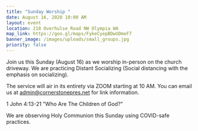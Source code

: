 ```yaml
---
title: "Sunday Worship "
date: August 16, 2020 10:00 AM
layout: event
location: 218 Overhulse Road NW Olympia WA
map_link: https://goo.gl/maps/FykeCyepBDwUDmeF7
banner_image: /images/uploads/small_groups.jpg
priority: false
---
```

Join us this Sunday (August 16) as we worship in-person on the church driveway. We are practicing Distant Socializing (Social distancing with the emphasis on socializing).

The service will air in its entirety via ZOOM starting at 10 AM. You can email us at admin@cornerstonepres.net for link information. 

[](https://youtu.be/vVHWNMiYG_4)1 John 4:13-21 "Who Are The Children of God?"

We are observing Holy Communion this Sunday using COVID-safe practices.